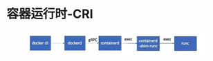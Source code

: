 # 容器运行时-CRI

<figure><img src="../../.gitbook/assets/image (2) (1).png" alt=""><figcaption></figcaption></figure>
